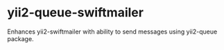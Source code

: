 # yii2-queue-swiftmailer
Enhances yii2-swiftmailer with ability to send messages using yii2-queue package.
